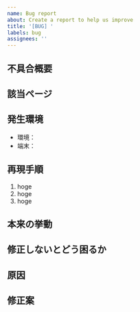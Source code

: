 ```yaml
---
name: Bug report
about: Create a report to help us improve
title: '[BUG] '
labels: bug
assignees: ''
---
```


## 不具合概要

## 該当ページ

## 発生環境

- 環境：
- 端末：

## 再現手順

1. hoge
2. hoge
3. hoge

## 本来の挙動

## 修正しないとどう困るか

## 原因

<!-- もし分かる場合、当たりがつく場合は記載 -->

## 修正案
